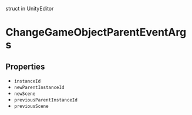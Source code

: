 struct in UnityEditor
# ChangeGameObjectParentEventArgs

## Properties
- `instanceId`
- `newParentInstanceId`
- `newScene`
- `previousParentInstanceId`
- `previousScene`
